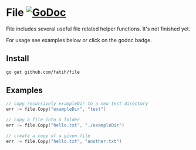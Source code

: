 # File [![GoDoc](https://godoc.org/github.com/fatih/file?status.png)](http://godoc.org/github.com/fatih/file)

File includes several useful file related helper functions. It's not finished yet.

For usage see examples below or click on the godoc badge.

## Install

```bash
go get github.com/fatih/file
```

## Examples

```go
// copy recursively exampleDir to a new test directory
err := file.Copy("exampleDir", "test")

// copy a file into a folder
err := file.Copy("hello.txt", "./exampleDir")

// create a copy of a given file
err := file.Copy("hello.txt", "another.txt")

```